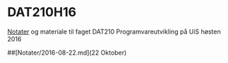 # DAT210H16

[Notater](Notater) og materiale til faget DAT210 Programvareutvikling på UiS høsten 2016

##[Notater/2016-08-22.md](22 Oktober)